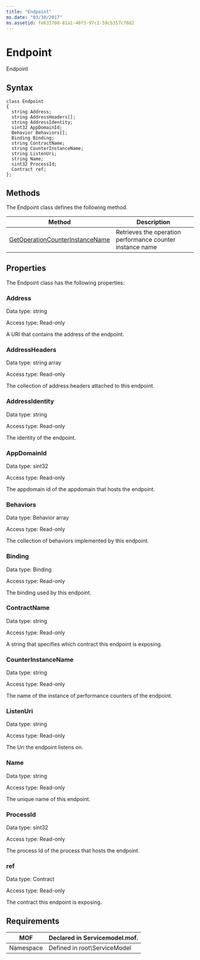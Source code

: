 ```yaml
---
title: "Endpoint"
ms.date: "03/30/2017"
ms.assetid: fe63370d-81a1-40f3-97c2-59cb357c78d2
---
```

# Endpoint
Endpoint  

## Syntax  

```  
class Endpoint  
{  
  string Address;  
  string AddressHeaders[];  
  string AddressIdentity;  
  sint32 AppDomainId;  
  Behavior Behaviors[];  
  Binding Binding;  
  string ContractName;  
  string CounterInstanceName;  
  string ListenUri;  
  string Name;  
  sint32 ProcessId;  
  Contract ref;  
};  
```  

## Methods  
 The Endpoint class defines the following method.  


|Method|Description|  
|------------|-----------------|  
|[GetOperationCounterInstanceName](../../../../../docs/framework/wcf/diagnostics/wmi/getoperationcounterinstancename.md)|Retrieves the operation performance counter instance name|  

## Properties  
 The Endpoint class has the following properties:  

### Address  
 Data type: string  

 Access type: Read-only  

 A URI that contains the address of the endpoint.  

### AddressHeaders  
 Data type: string array  

 Access type: Read-only  

 The collection of address headers attached to this endpoint.  

### AddressIdentity  
 Data type: string  

 Access type: Read-only  

 The identity of the endpoint.  

### AppDomainId  
 Data type: sint32  

 Access type: Read-only  

 The appdomain id of the appdomain that hosts the endpoint.  

### Behaviors  
 Data type: Behavior array  

 Access type: Read-only  

 The collection of behaviors implemented by this endpoint.  

### Binding  
 Data type: Binding  

 Access type: Read-only  

 The binding used by this endpoint.  

### ContractName  
 Data type: string  

 Access type: Read-only  

 A string that specifies which contract this endpoint is exposing.  

### CounterInstanceName  
 Data type: string  

 Access type: Read-only  

 The name of the instance of performance counters of the endpoint.  

### ListenUri  
 Data type: string  

 Access type: Read-only  

 The Uri the endpoint listens on.  

### Name  
 Data type: string  

 Access type: Read-only  

 The unique name of this endpoint.  

### ProcessId  
 Data type: sint32  

 Access type: Read-only  

 The process Id of the process that hosts the endpoint.  

### ref  
 Data type: Contract  

 Access type: Read-only  

 The contract this endpoint is exposing.  

## Requirements  


|    MOF    | Declared in Servicemodel.mof. |
|-----------|-------------------------------|
| Namespace | Defined in root\ServiceModel  |

